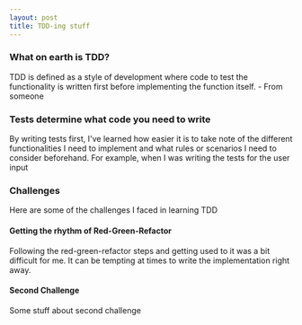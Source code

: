 ```yaml
---
layout: post
title: TDD-ing stuff
---
```


### What on earth is TDD?
TDD is defined as a style of development where code to test the functionality is written first before implementing the function itself. - From someone

### Tests determine what code you need to write
By writing tests first, I've learned how easier it is to take note of the different functionalities I need to implement and what rules or scenarios I need to consider beforehand. For example, when I was writing the tests for the user input

### Challenges
Here are some of the challenges I faced in learning TDD

#### Getting the rhythm of Red-Green-Refactor
Following the red-green-refactor steps and getting used to it was a bit difficult for me. It can be tempting at times to write the implementation right away. 

#### Second Challenge
Some stuff about second challenge


